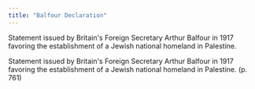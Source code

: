 ```yaml
---
title: "Balfour Declaration"
---
```

Statement issued by Britain's Foreign Secretary Arthur Balfour in 1917 favoring the establishment of a Jewish national homeland in Palestine.

Statement issued by Britain's Foreign Secretary Arthur Balfour in 1917 favoring the establishment of a Jewish national homeland in Palestine. (p. 761)

